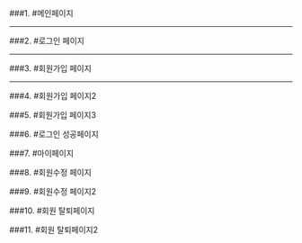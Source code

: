 ###1. #메인페이지


----------------------------------------------------------------------------------------------------------------------------------------------

###2. #로그인 페이지

----------------------------------------------------------------------------------------------------------------------------------------------
###3. #회원가입 페이지

----------------------------------------------------------------------------------------------------------------------------------------------
###4. #회원가입 페이지2

###5. #회원가입 페이지3

###6. #로그인 성공페이지

###7. #마이페이지

###8. #회원수정 페이지

###9. #회원수정 페이지2

###10. #회원 탈퇴페이지

###11. #회원 탈퇴페이지2
